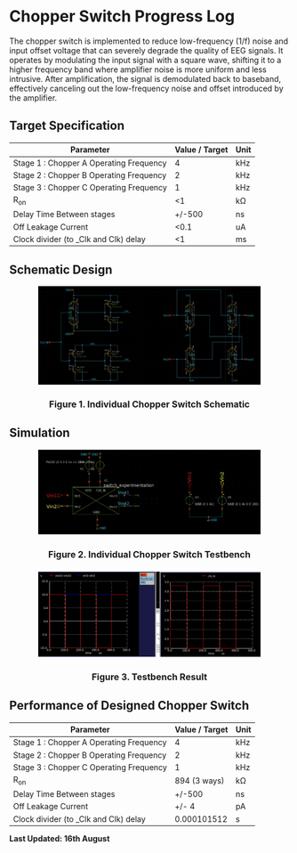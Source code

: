 # Chopper Switch Progress Log

The chopper switch is implemented to reduce low-frequency (1/f) noise and input offset voltage that can severely degrade the quality of EEG signals. It operates by modulating the input signal with a square wave, shifting it to a higher frequency band where amplifier noise is more uniform and less intrusive. After amplification, the signal is demodulated back to baseband, effectively canceling out the low-frequency noise and offset introduced by the amplifier. 

## Target Specification

<div align="center">

| **Parameter**                        | **Value / Target** | **Unit** |
|-------------------------------------|--------------------|----------|
| Stage 1 : Chopper A Operating Frequency       | 4              | kHz       |
| Stage 2 : Chopper B Operating Frequency       | 2            | kHz       |
| Stage 3 : Chopper C Operating Frequency       | 1               | kHz       |
| R<sub>on</sub>                                 | <1                | kΩ       |
| Delay Time Between stages | +/-500              | ns       |
| Off Leakage Current | <0.1 | uA
| Clock divider (to _Clk and Clk) delay | <1 | ms

</div>

## Schematic Design

<p align="center">
  <img src="../../images/SwitchSchem.jpg" alt="SwitchSchem" width="400"/>
</p>
<h4 align="center" style="font-size:16px;">Figure 1. Individual Chopper Switch Schematic</h4>

## Simulation

<p align="center">
  <img src="../../images/SwitchFull.jpg" alt="SwitchFull" width="400"/>
</p>
<h4 align="center" style="font-size:16px;">Figure 2. Individual Chopper Switch Testbench</h4>

<p align="center">
  <img src="../../images/SwitchTb.jpg" alt="SwitchTb" width="400"/>
</p>
<h4 align="center" style="font-size:16px;">Figure 3. Testbench Result</h4>

## Performance of Designed Chopper Switch 

<div align="center">

| **Parameter**                        | **Value / Target** | **Unit** |
|-------------------------------------|--------------------|----------|
| Stage 1 : Chopper A Operating Frequency       | 4              | kHz       |
| Stage 2 : Chopper B Operating Frequency       | 2            | kHz       |
| Stage 3 : Chopper C Operating Frequency       | 1               | kHz       |
| R<sub>on</sub>                                 | 894 (3 ways)                | kΩ       |
| Delay Time Between stages | +/-500              | ns       |
| Off Leakage Current | +/- 4 | pA
| Clock divider (to _Clk and Clk) delay | 0.000101512 | s

</div>

**Last Updated: 16th August**
